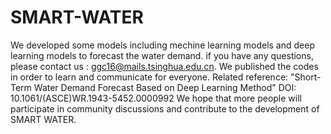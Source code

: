 # SMART-WATER

We developed some models including mechine learning models and deep learning models to forecast the water demand. if you have any questions, please contact us : ggc16@mails.tsinghua.edu.cn. 
We published the codes in order to learn and communicate for everyone.
Related reference: "Short-Term Water Demand Forecast Based on Deep Learning Method"   DOI: 10.1061/(ASCE)WR.1943-5452.0000992
We hope that more people will participate in community discussions and  contribute to the development of SMART WATER.

